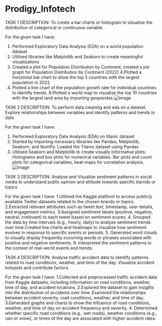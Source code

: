 # Prodigy_Infotech
TASK 1 DESCRIPTION: To create a bar charts or histogram to visualise the distribution of categorical or continuous variable.

For the given task I have:
1. Performed Exploratory Data Analysis (EDA) on a world population dataset
2. Utilised libraries like Matplotlib and Seaborn to create meaningful visualisations
3. Created a plot for Population Distribution by Continent, created a pie graph for Population Distribution by Continent (2022)
4.Plotted a horizontal bar chart to show the top 5 countries with the largest population in 2022
5. Plotted a line chart of the population growth rate for individual countries to identify trends.
6.Plotted a world map to visualize the top 10 countries with the largest land area by importing geopandas
![image](https://github.com/user-attachments/assets/96e13c23-aae6-452f-916e-35cc111f0b67)


TASK 2 DESCRIPTION: To perform data cleaning and eda on a dataset. Explore relationships between variables and identify patterns and trends in data

For the given task I have:
1. Performed Exploratory Data Analysis (EDA) on titanic dataset
2. Started by importing necessary libraries like Pandas, Matplotlib, Seaborn, and NumPy.
Loaded the Titanic dataset using Pandas
3. Utilised Seaborn and Matplotlib to create visually informative plots:
Histograms and box plots for numerical variables.
Bar plots and count plots for categorical variables, heat-maps for correlation analysis.
![image](https://github.com/user-attachments/assets/860cbdc5-410a-41a4-8e38-51c9617eeaa0)

TASK 3 DESCRIPTION: Analyse and Visualize sentiment patterns in social media to understand public opinion and attitude towards specific barnds or topics

For the given task I have:
1.Utilised the Kaggle platform to access publicly available Twitter datasets related to the chosen brands or topics.
2.Extracted relevant attributes such as tweet text, timestamp, user details, and engagement metrics.
3.Assigned sentiment labels (positive, negative, neutral, irrelevant) to each tweet based on sentiment scores.
4. Grouped the data by time intervals (e.g., hourly, daily) to analyze sentiment trends over time.Created line charts and heatmaps to visualize how sentiment evolves in response to specific events or periods.
5. Generated word clouds to visually display frequently occurring words or phrases associated with positive and negative sentiments.
6. Interpreted the sentiment patterns in the context of real-world events and trends.

TASK 4 DESCRIPTION: Analyse traffic accident data to identify patterns related to road conditions, weather, and time of the day. Visualize accident hotspots and contribute factors.

For the given task I have:
1.Collected and preprocessed traffic accident data from Kaggle datasets, including information on road conditions, weather, time of day, and accident locations.
2.Explored the dataset to gain insights into the distribution of accidents over time.
Examined the relationships between accident severity, road conditions, weather, and time of day.
3.Generated graphs and charts to show the influence of road conditions, weather, and time of day on accident frequency and severity.
4. Determined whether specific road conditions (e.g., wet roads), weather conditions (e.g., rain or snow), or times of the day are associated with higher accident rates.
